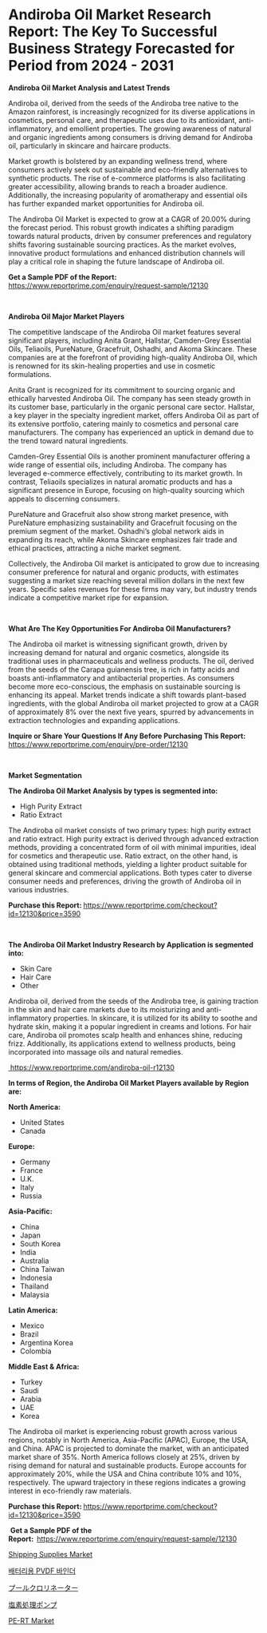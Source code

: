 <p><h1>Andiroba Oil Market Research Report: The Key To Successful Business Strategy Forecasted for Period from 2024 - 2031</h1></p><p><strong>Andiroba Oil Market Analysis and Latest Trends</strong></p>
<p><p>Andiroba oil, derived from the seeds of the Andiroba tree native to the Amazon rainforest, is increasingly recognized for its diverse applications in cosmetics, personal care, and therapeutic uses due to its antioxidant, anti-inflammatory, and emollient properties. The growing awareness of natural and organic ingredients among consumers is driving demand for Andiroba oil, particularly in skincare and haircare products. </p><p>Market growth is bolstered by an expanding wellness trend, where consumers actively seek out sustainable and eco-friendly alternatives to synthetic products. The rise of e-commerce platforms is also facilitating greater accessibility, allowing brands to reach a broader audience. Additionally, the increasing popularity of aromatherapy and essential oils has further expanded market opportunities for Andiroba oil. </p><p>The Andiroba Oil Market is expected to grow at a CAGR of 20.00% during the forecast period. This robust growth indicates a shifting paradigm towards natural products, driven by consumer preferences and regulatory shifts favoring sustainable sourcing practices. As the market evolves, innovative product formulations and enhanced distribution channels will play a critical role in shaping the future landscape of Andiroba oil.</p></p>
<p><strong>Get a Sample PDF of the Report:&nbsp;</strong> <a href="https://www.reportprime.com/enquiry/request-sample/12130">https://www.reportprime.com/enquiry/request-sample/12130</a></p>
<p>&nbsp;</p>
<p><strong>Andiroba Oil Major Market Players</strong></p>
<p><p>The competitive landscape of the Andiroba Oil market features several significant players, including Anita Grant, Hallstar, Camden-Grey Essential Oils, Teliaoils, PureNature, Gracefruit, Oshadhi, and Akoma Skincare. These companies are at the forefront of providing high-quality Andiroba Oil, which is renowned for its skin-healing properties and use in cosmetic formulations.</p><p>Anita Grant is recognized for its commitment to sourcing organic and ethically harvested Andiroba Oil. The company has seen steady growth in its customer base, particularly in the organic personal care sector. Hallstar, a key player in the specialty ingredient market, offers Andiroba Oil as part of its extensive portfolio, catering mainly to cosmetics and personal care manufacturers. The company has experienced an uptick in demand due to the trend toward natural ingredients.</p><p>Camden-Grey Essential Oils is another prominent manufacturer offering a wide range of essential oils, including Andiroba. The company has leveraged e-commerce effectively, contributing to its market growth. In contrast, Teliaoils specializes in natural aromatic products and has a significant presence in Europe, focusing on high-quality sourcing which appeals to discerning consumers.</p><p>PureNature and Gracefruit also show strong market presence, with PureNature emphasizing sustainability and Gracefruit focusing on the premium segment of the market. Oshadhi’s global network aids in expanding its reach, while Akoma Skincare emphasizes fair trade and ethical practices, attracting a niche market segment.</p><p>Collectively, the Andiroba Oil market is anticipated to grow due to increasing consumer preference for natural and organic products, with estimates suggesting a market size reaching several million dollars in the next few years. Specific sales revenues for these firms may vary, but industry trends indicate a competitive market ripe for expansion.</p></p>
<p>&nbsp;</p>
<p><strong>What Are The Key Opportunities For Andiroba Oil Manufacturers?</strong></p>
<p><p>The Andiroba oil market is witnessing significant growth, driven by increasing demand for natural and organic cosmetics, alongside its traditional uses in pharmaceuticals and wellness products. The oil, derived from the seeds of the Carapa guianensis tree, is rich in fatty acids and boasts anti-inflammatory and antibacterial properties. As consumers become more eco-conscious, the emphasis on sustainable sourcing is enhancing its appeal. Market trends indicate a shift towards plant-based ingredients, with the global Andiroba oil market projected to grow at a CAGR of approximately 8% over the next five years, spurred by advancements in extraction technologies and expanding applications.</p></p>
<p><strong>Inquire or Share Your Questions If Any Before Purchasing This Report:</strong> <a href="https://www.reportprime.com/enquiry/pre-order/12130">https://www.reportprime.com/enquiry/pre-order/12130</a></p>
<p>&nbsp;</p>
<p><strong>Market Segmentation</strong></p>
<p><strong>The Andiroba Oil Market Analysis by types is segmented into:</strong></p>
<p><ul><li>High Purity Extract</li><li>Ratio Extract</li></ul></p>
<p><p>The Andiroba oil market consists of two primary types: high purity extract and ratio extract. High purity extract is derived through advanced extraction methods, providing a concentrated form of oil with minimal impurities, ideal for cosmetics and therapeutic use. Ratio extract, on the other hand, is obtained using traditional methods, yielding a lighter product suitable for general skincare and commercial applications. Both types cater to diverse consumer needs and preferences, driving the growth of Andiroba oil in various industries.</p></p>
<p><strong>Purchase this Report:&nbsp;</strong><a href="https://www.reportprime.com/checkout?id=12130&price=3590">https://www.reportprime.com/checkout?id=12130&price=3590</a></p>
<p>&nbsp;</p>
<p><strong>The Andiroba Oil Market Industry Research by Application is segmented into:</strong></p>
<p><ul><li>Skin Care</li><li>Hair Care</li><li>Other</li></ul></p>
<p><p>Andiroba oil, derived from the seeds of the Andiroba tree, is gaining traction in the skin and hair care markets due to its moisturizing and anti-inflammatory properties. In skincare, it is utilized for its ability to soothe and hydrate skin, making it a popular ingredient in creams and lotions. For hair care, Andiroba oil promotes scalp health and enhances shine, reducing frizz. Additionally, its applications extend to wellness products, being incorporated into massage oils and natural remedies.</p></p>
<p><a href="https://www.reportprime.com/andiroba-oil-r12130">&nbsp;https://www.reportprime.com/andiroba-oil-r12130</a></p>
<p><strong>In terms of Region, the Andiroba Oil Market Players available by Region are:</strong></p>
<p>
    <p> <strong> North America: </strong>
        <ul>
            <li>United States</li>
            <li>Canada</li>
        </ul>
        </p> 
    <p> <strong> Europe: </strong>
        <ul>
            <li>Germany</li>
            <li>France</li>
            <li>U.K.</li>
            <li>Italy</li>
            <li>Russia</li>
        </ul>
        </p> 
    <p> <strong> Asia-Pacific: </strong>
        <ul>
            <li>China</li>
            <li>Japan</li>
            <li>South Korea</li>
            <li>India</li>
            <li>Australia</li>
            <li>China Taiwan</li>
            <li>Indonesia</li>
            <li>Thailand</li>
            <li>Malaysia</li>
        </ul>
        </p> 
    <p> <strong> Latin America: </strong>
        <ul>
            <li>Mexico</li>
            <li>Brazil</li>
            <li>Argentina Korea</li>
            <li>Colombia</li>
        </ul>
        </p> 
    <p> <strong> Middle East & Africa: </strong>
        <ul>
            <li>Turkey</li>
            <li>Saudi</li>
            <li>Arabia</li>
            <li>UAE</li>
            <li>Korea</li>
        </ul>
    </p>
    </p>
<p><p>The Andiroba oil market is experiencing robust growth across various regions, notably in North America, Asia-Pacific (APAC), Europe, the USA, and China. APAC is projected to dominate the market, with an anticipated market share of 35%. North America follows closely at 25%, driven by rising demand for natural and sustainable products. Europe accounts for approximately 20%, while the USA and China contribute 10% and 10%, respectively. The upward trajectory in these regions indicates a growing interest in eco-friendly raw materials.</p></p>
<p><strong>Purchase this Report: </strong><a href="https://www.reportprime.com/checkout?id=12130&price=3590">https://www.reportprime.com/checkout?id=12130&price=3590</a></p>
<p>&nbsp;<strong>Get a Sample PDF of the Report:&nbsp;&nbsp;</strong><a href="https://www.reportprime.com/enquiry/request-sample/12130">https://www.reportprime.com/enquiry/request-sample/12130</a></p>
<p><strong></strong></p>
<p><p><a href="https://github.com/Annahawkins697/Market-Research-Report-List-1/blob/main/shipping-supplies-market.md">Shipping Supplies Market</a></p><p><a href="https://medium.com/@dewayneber2023/%EC%84%B8%EA%B3%84-pvdf-binders-for-batteries-market-%EC%9D%80-2024%EC%97%90%EC%84%9C-2031%EB%A1%9C-%EC%97%B0%ED%8F%89%EA%B7%A0-%EC%A6%9D%EA%B0%80%EC%9C%A8%EC%9D%84-%EB%B3%B4%EC%9D%BC-%EA%B2%83%EC%9C%BC%EB%A1%9C-%EC%98%88%EC%83%81%EB%90%A9%EB%8B%88%EB%8B%A4-abdeb8296f90">배터리용 PVDF 바인더</a></p><p><a href="https://medium.com/@maudward1907/pool-chlorinator-market-%E3%81%AE%E3%82%B0%E3%83%AD%E3%83%BC%E3%83%90%E3%83%AB%E5%B8%82%E5%A0%B4%E6%A6%82%E8%A6%81%E3%81%AF-%E4%B8%96%E7%95%8C%E3%81%8A%E3%82%88%E3%81%B3%E4%B8%BB%E8%A6%81%E5%B8%82%E5%A0%B4%E3%81%AB%E3%81%8A%E3%81%91%E3%82%8B%E6%A5%AD%E7%95%8C%E3%81%AB%E5%BD%B1%E9%9F%BF%E3%82%92%E4%B8%8E%E3%81%88%E3%82%8B%E4%B8%BB%E8%A6%81%E3%81%AA%E3%83%88%E3%83%AC%E3%83%B3%E3%83%89%E3%81%AB%E3%81%A4%E3%81%84%E3%81%A6-%E7%8B%AC%E8%87%AA%E3%81%AE%E8%A6%96%E7%82%B9%E3%82%92%E6%8F%90%E4%BE%9B%E3%81%97%E3%81%BE%E3%81%99-2f2d936fb4f4">プールクロリネーター</a></p><p><a href="https://medium.com/@maudward1907/chlorinator-pump-market-%E3%81%AF-%E3%82%B3%E3%82%B9%E3%83%88%E7%AE%A1%E7%90%86%E3%81%A8%E5%8A%B9%E7%8E%87%E5%90%91%E4%B8%8A%E3%82%92%E5%84%AA%E5%85%88%E3%81%97%E3%81%BE%E3%81%99-%E3%81%95%E3%82%89%E3%81%AB-%E5%A0%B1%E5%91%8A%E6%9B%B8%E3%81%AF%E5%B8%82%E5%A0%B4%E3%81%AE%E9%9C%80%E8%A6%81%E9%9D%A2%E3%81%A8%E4%BE%9B%E7%B5%A6%E9%9D%A2%E3%81%AE%E4%B8%A1%E6%96%B9%E3%82%92%E3%82%AB%E3%83%90%E3%83%BC%E3%81%97%E3%81%A6%E3%81%84%E3%81%BE%E3%81%99-chlorinator-pump-%E5%B8%82%E5%A0%B4%E3%81%AF-967bf8b3bce7">塩素処理ポンプ</a></p><p><a href="https://github.com/WashimHussain441/Market-Research-Report-List-1/blob/main/pe-rt-market.md">PE-RT Market</a></p></p>